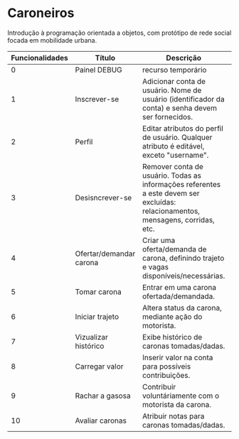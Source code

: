 # Caroneiros

Introdução à programação orientada a objetos, com protótipo de rede social focada em mobilidade urbana.

Funcionalidades | Título | Descrição | Status
-- | -- | -- | --
0 | Painel DEBUG | recurso temporário | ❔
1 | Inscrever-se | Adicionar conta de usuário. Nome de usuário (identificador da conta) e senha devem ser fornecidos.| ✔️
2 | Perfil | Editar atributos do perfil de usuário. Qualquer atributo é editável, exceto "username". | ✔️
3 | Desisncrever-se| Remover conta de usuário. Todas as informações referentes a este devem ser excluídas: relacionamentos, mensagens, corridas, etc. | ✔️
4 | Ofertar/demandar carona | Criar uma oferta/demanda de carona, definindo trajeto e vagas disponíveis/necessárias. | ❌
5 | Tomar carona | Entrar em uma carona ofertada/demandada. | ❌
6 | Iniciar trajeto | Altera status da carona, mediante ação do motorista. | ❌
7 | Vizualizar histórico | Exibe histórico de caronas tomadas/dadas. | ❌
8 | Carregar valor | Inserir valor na conta para possíveis contribuições. | ❌
9 | Rachar a gasosa | Contribuir voluntáriamente com o motorista da carona. | ❌
10 | Avaliar caronas | Atribuir notas para caronas tomadas/dadas. | ❌

